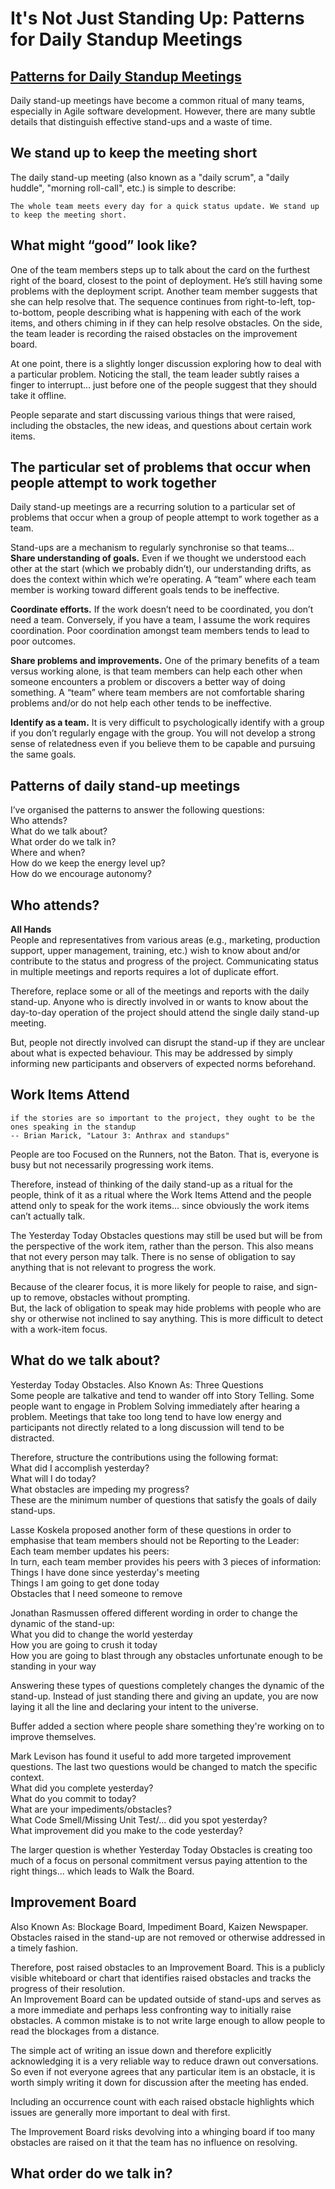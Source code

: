 # It's Not Just Standing Up: Patterns for Daily Standup Meetings

## <a href="https://www.martinfowler.com/articles/itsNotJustStandingUp.html" target="_blank">Patterns for Daily Standup Meetings</a>  

Daily stand-up meetings have become a common ritual of many teams, especially in Agile software development. However, there are many subtle details that distinguish effective stand-ups and a waste of time.  

## We stand up to keep the meeting short
The daily stand-up meeting (also known as a "daily scrum", a "daily huddle", "morning roll-call", etc.) is simple to describe:
```
The whole team meets every day for a quick status update. We stand up to keep the meeting short.
```
## What might “good” look like?
One of the team members steps up to talk about the card on the furthest right of the board, closest to the point of deployment. He’s still having some problems with the deployment script. Another team member suggests that she can help resolve that. The sequence continues from right-to-left, top-to-bottom, people describing what is happening with each of the work items, and others chiming in if they can help resolve obstacles. On the side, the team leader is recording the raised obstacles on the improvement board.  

At one point, there is a slightly longer discussion exploring how to deal with a particular problem. Noticing the stall, the team leader subtly raises a finger to interrupt... just before one of the people suggest that they should take it offline.  

People separate and start discussing various things that were raised, including the obstacles, the new ideas, and questions about certain work items.  

## The particular set of problems that occur when people attempt to work together
Daily stand-up meetings are a recurring solution to a particular set of problems that occur when a group of people attempt to work together as a team.

Stand-ups are a mechanism to regularly synchronise so that teams...  
**Share understanding of goals.** Even if we thought we understood each other at the start (which we probably didn’t), our understanding drifts, as does the context within which we’re operating. A “team” where each team member is working toward different goals tends to be ineffective.  

**Coordinate efforts.** If the work doesn’t need to be coordinated, you don’t need a team. Conversely, if you have a team, I assume the work requires coordination. Poor coordination amongst team members tends to lead to poor outcomes.  

**Share problems and improvements.** One of the primary benefits of a team versus working alone, is that team members can help each other when someone encounters a problem or discovers a better way of doing something. A “team” where team members are not comfortable sharing problems and/or do not help each other tends to be ineffective.  

**Identify as a team.** It is very difficult to psychologically identify with a group if you don’t regularly engage with the group. You will not develop a strong sense of relatedness even if you believe them to be capable and pursuing the same goals.  

## Patterns of daily stand-up meetings
I’ve organised the patterns to answer the following questions:  
Who attends?  
What do we talk about?  
What order do we talk in?  
Where and when?  
How do we keep the energy level up?  
How do we encourage autonomy?  

## Who attends?
**All Hands**  
People and representatives from various areas (e.g., marketing, production support, upper management, training, etc.) wish to know about and/or contribute to the status and progress of the project. Communicating status in multiple meetings and reports requires a lot of duplicate effort.  

Therefore, replace some or all of the meetings and reports with the daily stand-up. Anyone who is directly involved in or wants to know about the day-to-day operation of the project should attend the single daily stand-up meeting.

But, people not directly involved can disrupt the stand-up if they are unclear about what is expected behaviour. This may be addressed by simply informing new participants and observers of expected norms beforehand.

## Work Items Attend
```
if the stories are so important to the project, they ought to be the ones speaking in the standup
-- Brian Marick, "Latour 3: Anthrax and standups"
```

People are too Focused on the Runners, not the Baton. That is, everyone is busy but not necessarily progressing work items.  

Therefore, instead of thinking of the daily stand-up as a ritual for the people, think of it as a ritual where the Work Items Attend  and the people attend only to speak for the work items... since obviously the work items can’t actually talk.  

The Yesterday Today Obstacles questions may still be used but will be from the perspective of the work item, rather than the person. This also means that not every person may talk. There is no sense of obligation to say anything that is not relevant to progress the work.  

Because of the clearer focus, it is more likely for people to raise, and sign- up to remove, obstacles without prompting.  
But, the lack of obligation to speak may hide problems with people who are shy or otherwise not inclined to say anything. This is more difficult to detect with a work-item focus.  

## What do we talk about?
Yesterday Today Obstacles. Also Known As: Three Questions  
Some people are talkative and tend to wander off into Story Telling. Some people want to engage in Problem Solving immediately after hearing a problem. Meetings that take too long tend to have low energy and participants not directly related to a long discussion will tend to be distracted.  

Therefore, structure the contributions using the following format:  
What did I accomplish yesterday?  
What will I do today?  
What obstacles are impeding my progress?  
These are the minimum number of questions that satisfy the goals of daily stand-ups.  

Lasse Koskela proposed another form of these questions in order to emphasise that team members should not be Reporting to the Leader:  
Each team member updates his peers:  
In turn, each team member provides his peers with 3 pieces of information:  
Things I have done since yesterday's meeting  
Things I am going to get done today  
Obstacles that I need someone to remove  

Jonathan Rasmussen offered different wording in order to change the dynamic of the stand-up:  
What you did to change the world yesterday  
How you are going to crush it today  
How you are going to blast through any obstacles unfortunate enough to be standing in your way  

Answering these types of questions completely changes the dynamic of the stand-up. Instead of just standing there and giving an update, you are now laying it all the line and declaring your intent to the universe.  

Buffer added a section where people share something they're working on to improve themselves.  

Mark Levison has found it useful to add more targeted improvement questions. The last two questions would be changed to match the specific context.  
What did you complete yesterday?  
What do you commit to today?  
What are your impediments/obstacles?  
What Code Smell/Missing Unit Test/... did you spot yesterday?  
What improvement did you make to the code yesterday?  

The larger question is whether Yesterday Today Obstacles is creating too much of a focus on personal commitment versus paying attention to the right things... which leads to Walk the Board.  

## Improvement Board
Also Known As: Blockage Board, Impediment Board, Kaizen Newspaper.  
Obstacles raised in the stand-up are not removed or otherwise addressed in a timely fashion.  

Therefore, post raised obstacles to an Improvement Board. This is a publicly visible whiteboard or chart that identifies raised obstacles and tracks the progress of their resolution.   
An Improvement Board can be updated outside of stand-ups and serves as a more immediate and perhaps less confronting way to initially raise obstacles. A common mistake is to not write large enough to allow people to read the blockages from a distance.  

The simple act of writing an issue down and therefore explicitly acknowledging it is a very reliable way to reduce drawn out conversations. So even if not everyone agrees that any particular item is an obstacle, it is worth simply writing it down for discussion after the meeting has ended.  

Including an occurrence count with each raised obstacle highlights which issues are generally more important to deal with first.  

The Improvement Board risks devolving into a whinging board if too many obstacles are raised on it that the team has no influence on resolving.  

## What order do we talk in?

